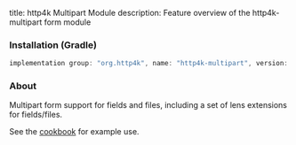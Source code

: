 title: http4k Multipart Module
description: Feature overview of the http4k-multipart form module

### Installation (Gradle)

```groovy
implementation group: "org.http4k", name: "http4k-multipart", version: "3.260.0"
```

### About

Multipart form support for fields and files, including a set of lens extensions for fields/files.

See the [cookbook](/cookbook/multipart_forms/) for example use.

